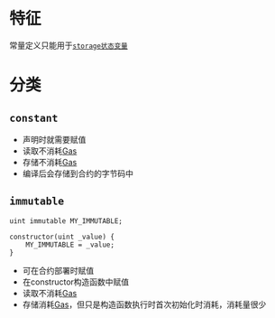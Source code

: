 # 特征
常量定义只能用于[`storage状态变量`](变量类型.md#存储位置#`storage`)

# 分类

## `constant`
- 声明时就需要赋值
- 读取不消耗[Gas](Gas.md)
- 存储不消耗[Gas](Gas.md)
- 编译后会存储到合约的字节码中

## `immutable`
```sol
uint immutable MY_IMMUTABLE;

constructor(uint _value) {
    MY_IMMUTABLE = _value;
}
```
- 可在合约部署时赋值
- 在constructor构造函数中赋值
- 读取不消耗[Gas](Gas.md)
- 存储消耗[Gas](Gas.md)，但只是构造函数执行时首次初始化时消耗，消耗量很少